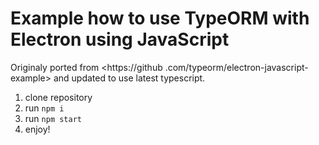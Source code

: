 # Example how to use TypeORM with Electron using JavaScript

Originaly ported from <https://github
.com/typeorm/electron-javascript-example> and updated to use latest 
typescript.

1. clone repository 
2. run `npm i`
3. run `npm start`
4. enjoy!

